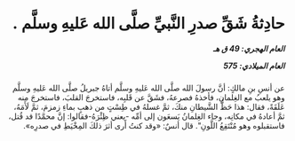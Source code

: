 <h1 dir="rtl">حادِثةُ شَقِّ صدرِ النَّبيِّ صلَّى الله عَليهِ وسلَّم .</h1>

<h5 dir="rtl">العام الهجري:  49  ق هـ

العام الميلادي: 575

</h5>

<p dir="rtl">عن أنسِ بنِ مالكٍ: أنَّ رسولَ الله صلَّى الله عَليهِ وسلَّم أتاهُ جبريلُ صلَّى الله عَليهِ وسلَّم وهو يلعبُ مع الغِلمانِ، فأخذهُ فصرعهُ، فشَقَّ عن قَلبِه، فاستخرجَ القلبَ، فاستخرجَ منه عَلَقَةً، فقال: هذا حَظُّ الشَّيطانِ منكَ، ثمَّ غسلهُ في طِسْتٍ من ذهبٍ بماءِ زمزمَ، ثمَّ لَأَمَهُ، ثمَّ أعادهُ في مكانِه، وجاء الغِلمانُ يَسعَون إلى أمِّه -يعني ظِئْرَهُ-فقالوا: إنَّ محمَّدًا قد قُتل، فاستقبلوه وهو مُنْتَقِعُ اللَّونِ". قال أنسٌ: «وقد كنتُ أَرى أثرَ ذلكَ المِخْيَطِ في صدرِه».</p></br>

